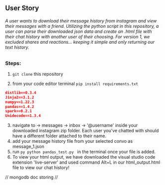 ## User Story 

###### A user wants to download their message history from instagram and view their messages with a friend. Utilizing the python script in this repository, a user can parse their downloaded json data and create an .html file with their chat history with another user of their choosing. For version 1, we excluded shares and reactions... keeping it simple and only returning our text history.

### Steps:
1. ``` git clone ``` this repository

2. from your code editor terminal ```pip install requirements.txt```
```json
distlib==0.3.4
Jinja2==3.1.2
numpy==1.22.3
pandas==1.4.2
spark==0.2.1
Unidecode==1.3.4
```
3. navigate to -> messages -> inbox -> '@username' inside your downloaded instagram zip folder. Each user you've chatted with should have a different folder attached to their name.
4. add your message history file from your selected convo as message_1.json
5. run ```py python pandas_test.py ``` in the terminal once your file is added.
6. To view your html output, we have downloaded the visual studio code extension 'live-server' and used command Alt+L in our html_output.html file to view our chat history!

// mongodb doc storing
// 
